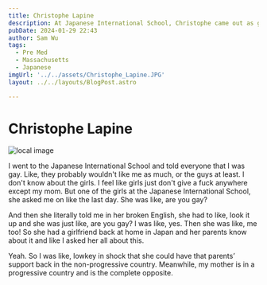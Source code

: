 ```yaml
---
title: Christophe Lapine
description: At Japanese International School, Christophe came out as gay, and was initially uncertain about acceptance.
pubDate: 2024-01-29 22:43
author: Sam Wu
tags:
  - Pre Med
  - Massachusetts
  - Japanese
imgUrl: '../../assets/Christophe_Lapine.JPG'
layout: ../../layouts/BlogPost.astro

---
```

# Christophe Lapine

![local image](../../assets/Christophe_Lapine.JPG)

I went to the Japanese International School and told everyone that I was gay. Like, they probably wouldn't like me as much, or the guys at least. I don't know about the girls. I feel like girls just don't give a fuck anywhere except my mom. But one of the girls at the Japanese International School, she asked me on like the last day. She was like, are you gay?

And then she literally told me in her broken English, she had to like, look it up and she was just like, are you gay? I was like, yes. Then she was like, me too! So she had a girlfriend back at home in Japan and her parents know about it and like I asked her all about this.

Yeah. So I was like, lowkey in shock that she could have that parents’ support back in the non-progressive country. Meanwhile, my mother is in a progressive country and is the complete opposite.
